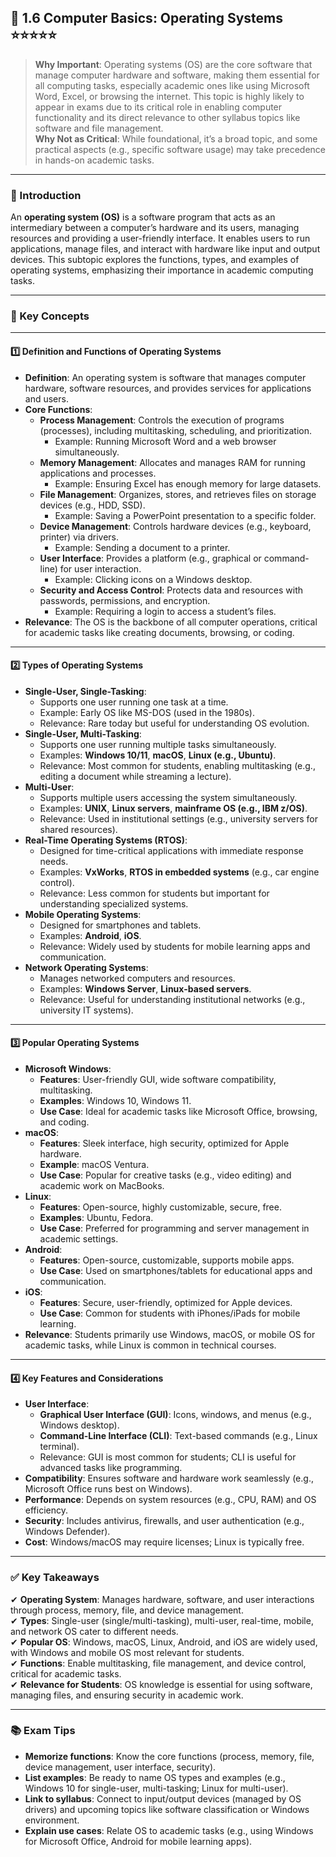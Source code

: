 
## 📑 1.6 Computer Basics: Operating Systems ⭐⭐⭐⭐⭐

> **Why Important**: Operating systems (OS) are the core software that manage computer hardware and software, making them essential for all computing tasks, especially academic ones like using Microsoft Word, Excel, or browsing the internet. This topic is highly likely to appear in exams due to its critical role in enabling computer functionality and its direct relevance to other syllabus topics like software and file management.  
> **Why Not as Critical**: While foundational, it’s a broad topic, and some practical aspects (e.g., specific software usage) may take precedence in hands-on academic tasks.

---

### 📌 Introduction

An **operating system (OS)** is a software program that acts as an intermediary between a computer’s hardware and its users, managing resources and providing a user-friendly interface. It enables users to run applications, manage files, and interact with hardware like input and output devices. This subtopic explores the functions, types, and examples of operating systems, emphasizing their importance in academic computing tasks.

---

### 🔑 Key Concepts

---

#### 1️⃣ Definition and Functions of Operating Systems

- **Definition**: An operating system is software that manages computer hardware, software resources, and provides services for applications and users.
- **Core Functions**:
  - **Process Management**: Controls the execution of programs (processes), including multitasking, scheduling, and prioritization.
    - Example: Running Microsoft Word and a web browser simultaneously.
  - **Memory Management**: Allocates and manages RAM for running applications and processes.
    - Example: Ensuring Excel has enough memory for large datasets.
  - **File Management**: Organizes, stores, and retrieves files on storage devices (e.g., HDD, SSD).
    - Example: Saving a PowerPoint presentation to a specific folder.
  - **Device Management**: Controls hardware devices (e.g., keyboard, printer) via drivers.
    - Example: Sending a document to a printer.
  - **User Interface**: Provides a platform (e.g., graphical or command-line) for user interaction.
    - Example: Clicking icons on a Windows desktop.
  - **Security and Access Control**: Protects data and resources with passwords, permissions, and encryption.
    - Example: Requiring a login to access a student’s files.
- **Relevance**: The OS is the backbone of all computer operations, critical for academic tasks like creating documents, browsing, or coding.

---

#### 2️⃣ Types of Operating Systems

- **Single-User, Single-Tasking**:
  - Supports one user running one task at a time.
  - Example: Early OS like MS-DOS (used in the 1980s).
  - Relevance: Rare today but useful for understanding OS evolution.
- **Single-User, Multi-Tasking**:
  - Supports one user running multiple tasks simultaneously.
  - Examples: **Windows 10/11**, **macOS**, **Linux (e.g., Ubuntu)**.
  - Relevance: Most common for students, enabling multitasking (e.g., editing a document while streaming a lecture).
- **Multi-User**:
  - Supports multiple users accessing the system simultaneously.
  - Examples: **UNIX**, **Linux servers**, **mainframe OS (e.g., IBM z/OS)**.
  - Relevance: Used in institutional settings (e.g., university servers for shared resources).
- **Real-Time Operating Systems (RTOS)**:
  - Designed for time-critical applications with immediate response needs.
  - Examples: **VxWorks**, **RTOS in embedded systems** (e.g., car engine control).
  - Relevance: Less common for students but important for understanding specialized systems.
- **Mobile Operating Systems**:
  - Designed for smartphones and tablets.
  - Examples: **Android**, **iOS**.
  - Relevance: Widely used by students for mobile learning apps and communication.
- **Network Operating Systems**:
  - Manages networked computers and resources.
  - Examples: **Windows Server**, **Linux-based servers**.
  - Relevance: Useful for understanding institutional networks (e.g., university IT systems).

---

#### 3️⃣ Popular Operating Systems

- **Microsoft Windows**:
  - **Features**: User-friendly GUI, wide software compatibility, multitasking.
  - **Examples**: Windows 10, Windows 11.
  - **Use Case**: Ideal for academic tasks like Microsoft Office, browsing, and coding.
- **macOS**:
  - **Features**: Sleek interface, high security, optimized for Apple hardware.
  - **Example**: macOS Ventura.
  - **Use Case**: Popular for creative tasks (e.g., video editing) and academic work on MacBooks.
- **Linux**:
  - **Features**: Open-source, highly customizable, secure, free.
  - **Examples**: Ubuntu, Fedora.
  - **Use Case**: Preferred for programming and server management in academic settings.
- **Android**:
  - **Features**: Open-source, customizable, supports mobile apps.
  - **Use Case**: Used on smartphones/tablets for educational apps and communication.
- **iOS**:
  - **Features**: Secure, user-friendly, optimized for Apple devices.
  - **Use Case**: Common for students with iPhones/iPads for mobile learning.
- **Relevance**: Students primarily use Windows, macOS, or mobile OS for academic tasks, while Linux is common in technical courses.

---

#### 4️⃣ Key Features and Considerations

- **User Interface**:
  - **Graphical User Interface (GUI)**: Icons, windows, and menus (e.g., Windows desktop).
  - **Command-Line Interface (CLI)**: Text-based commands (e.g., Linux terminal).
  - Relevance: GUI is most common for students; CLI is useful for advanced tasks like programming.
- **Compatibility**: Ensures software and hardware work seamlessly (e.g., Microsoft Office runs best on Windows).
- **Performance**: Depends on system resources (e.g., CPU, RAM) and OS efficiency.
- **Security**: Includes antivirus, firewalls, and user authentication (e.g., Windows Defender).
- **Cost**: Windows/macOS may require licenses; Linux is typically free.

---

### ✅ Key Takeaways

✔ **Operating System**: Manages hardware, software, and user interactions through process, memory, file, and device management.  
✔ **Types**: Single-user (single/multi-tasking), multi-user, real-time, mobile, and network OS cater to different needs.  
✔ **Popular OS**: Windows, macOS, Linux, Android, and iOS are widely used, with Windows and mobile OS most relevant for students.  
✔ **Functions**: Enable multitasking, file management, and device control, critical for academic tasks.  
✔ **Relevance for Students**: OS knowledge is essential for using software, managing files, and ensuring security in academic work.

---

### 📚 Exam Tips

- **Memorize functions**: Know the core functions (process, memory, file, device management, user interface, security).  
- **List examples**: Be ready to name OS types and examples (e.g., Windows 10 for single-user, multi-tasking; Linux for multi-user).  
- **Link to syllabus**: Connect to input/output devices (managed by OS drivers) and upcoming topics like software classification or Windows environment.  
- **Explain use cases**: Relate OS to academic tasks (e.g., using Windows for Microsoft Office, Android for mobile learning apps).  

